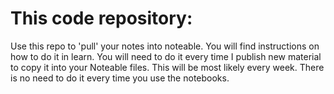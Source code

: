# This code repository:


Use this repo to 'pull' your notes into noteable. You will find instructions on how to do it in learn. You will need to do it every time I publish new material to copy it into your Noteable files. This will be most likely every week. There is no need to do it every time you use the notebooks.
